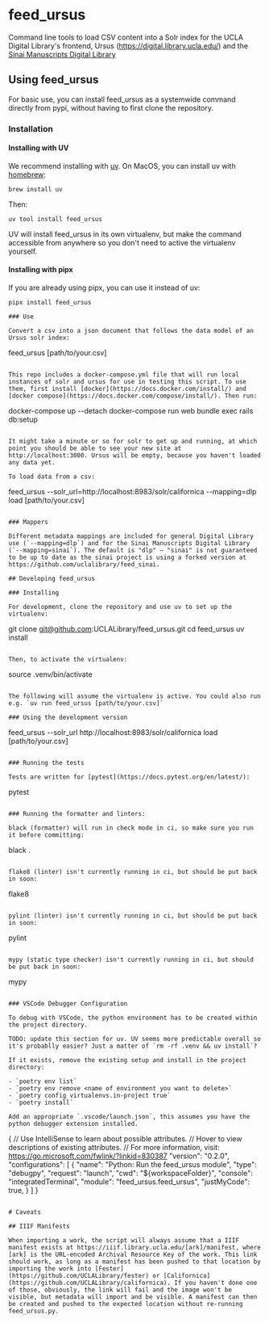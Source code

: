 # feed_ursus

Command line tools to load CSV content into a Solr index for the UCLA Digital Library's frontend, Ursus (https://digital.library.ucla.edu/) and the [Sinai Manuscripts Digital Library](https://sinaimanuscripts.library.ucla.edu)

## Using feed_ursus

For basic use, you can install feed_ursus as a systemwide command directly from pypi, without having to first clone the repository.

### Installation

#### Installing with UV

We recommend installing with [uv](https://docs.astral.sh/uv). On MacOS, you can install uv with [homebrew](https://brew.sh):

```
brew install uv
```

Then:

```
uv tool install feed_ursus
```

UV will install feed_ursus in its own virtualenv, but make the command accessible from anywhere so you don't need to active the virtualenv yourself.

#### Installing with pipx

If you are already using pipx, you can use it instead of uv:

```
pipx install feed_ursus

### Use

Convert a csv into a json document that follows the data model of an Ursus solr index:

```
feed_ursus [path/to/your.csv]
```

This repo includes a docker-compose.yml file that will run local instances of solr and ursus for use in testing this script. To use them, first install [docker](https://docs.docker.com/install/) and [docker compose](https://docs.docker.com/compose/install/). Then run:

```
docker-compose up --detach
docker-compose run web bundle exec rails db:setup
```

It might take a minute or so for solr to get up and running, at which point you should be able to see your new site at http://localhost:3000. Ursus will be empty, because you haven't loaded any data yet.

To load data from a csv:

```
feed_ursus --solr_url=http://localhost:8983/solr/californica --mapping=dlp load [path/to/your.csv]
```

### Mappers

Different metadata mappings are included for general Digital Library use (`--mapping=dlp`) and for the Sinai Manuscripts Digital Library (`--mapping=sinai`). The default is "dlp" – "sinai" is not guaranteed to be up to date as the sinai project is using a forked version at https://github.com/uclalibrary/feed_sinai.

## Developing feed_ursus

### Installing

For development, clone the repository and use uv to set up the virtualenv:

```
git clone git@github.com:UCLALibrary/feed_ursus.git
cd feed_ursus
uv install
```

Then, to activate the virtualenv:

```
source .venv/bin/activate
```

The following will assume the virtualenv is active. You could also run e.g. `uv run feed_ursus [path/to/your.csv]`

### Using the development version

```
feed_ursus --solr_url http://localhost:8983/solr/californica load [path/to/your.csv]
```

### Running the tests

Tests are written for [pytest](https://docs.pytest.org/en/latest/):

```
pytest
```

### Running the formatter and linters:

black (formatter) will run in check mode in ci, so make sure you run it before committing:

```
black .
```

flake8 (linter) isn't currently running in ci, but should be put back in soon:

```
flake8
```

pylint (linter) isn't currently running in ci, but should be put back in soon:

```
pylint
```

mypy (static type checker) isn't currently running in ci, but should be put back in soon:

```
mypy
```

### VSCode Debugger Configuration

To debug with VSCode, the python environment has to be created within the project directory.

TODO: update this section for uv. UV seems more predictable overall so it's probablly easier? Just a matter of `rm -rf .venv && uv install`?

If it exists, remove the existing setup and install in the project directory:

- `poetry env list`
- `poetry env remove <name of environment you want to delete>`
- `poetry config virtualenvs.in-project true`
- `poetry install`

Add an appropriate `.vscode/launch.json`, this assumes you have the python debugger extension installed.

```
{
    // Use IntelliSense to learn about possible attributes.
    // Hover to view descriptions of existing attributes.
    // For more information, visit: https://go.microsoft.com/fwlink/?linkid=830387
    "version": "0.2.0",
    "configurations": [
        {
            "name": "Python: Run the feed_ursus module",
            "type": "debugpy",
            "request": "launch",
            "cwd": "${workspaceFolder}",
            "console": "integratedTerminal",
            "module": "feed_ursus.feed_ursus",
            "justMyCode": true,
        }
    ]
}
```

# Caveats

## IIIF Manifests

When importing a work, the script will always assume that a IIIF manifest exists at https://iiif.library.ucla.edu/[ark]/manifest, where [ark] is the URL-encoded Archival Resource Key of the work. This link should work, as long as a manifest has been pushed to that location by importing the work into [Fester](https://github.com/UCLALibrary/fester) or [Californica](https://github.com/UCLALibrary/californica). If you haven't done one of those, obviously, the link will fail and the image won't be visible, but metadata will import and be visible. A manifest can then be created and pushed to the expected location without re-running feed_ursus.py.
